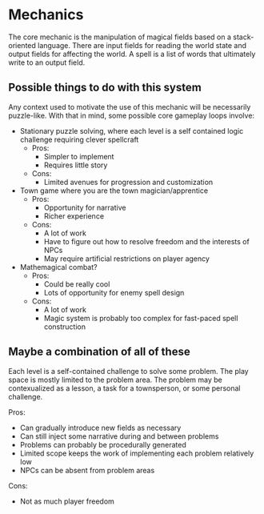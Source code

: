 # Mechanics

The core mechanic is the manipulation of magical fields based on a stack-oriented language.
There are input fields for reading the world state and output fields for affecting the world.
A spell is a list of words that ultimately write to an output field.

## Possible things to do with this system

Any context used to motivate the use of this mechanic will be necessarily puzzle-like.
With that in mind, some possible core gameplay loops involve:
- Stationary puzzle solving, where each level is a self contained logic challenge requiring clever spellcraft
  - Pros: 
    - Simpler to implement
    - Requires little story
  - Cons: 
    - Limited avenues for progression and customization
- Town game where you are the town magician/apprentice
  - Pros: 
    - Opportunity for narrative
    - Richer experience
  - Cons: 
    - A lot of work
    - Have to figure out how to resolve freedom and the interests of NPCs
    - May require artificial restrictions on player agency
- Mathemagical combat?
  - Pros:
    - Could be really cool
    - Lots of opportunity for enemy spell design
  - Cons:
    - A lot of work
    - Magic system is probably too complex for fast-paced spell construction

## Maybe a combination of all of these

Each level is a self-contained challenge to solve some problem.
The play space is mostly limited to the problem area.
The problem may be contexualized as a lesson, a task for a townsperson, or some personal challenge.

Pros:
- Can gradually introduce new fields as necessary
- Can still inject some narrative during and between problems
- Problems can probably be procedurally generated
- Limited scope keeps the work of implementing each problem relatively low
- NPCs can be absent from problem areas

Cons:
- Not as much player freedom